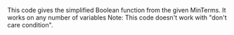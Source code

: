 This code gives the simplified Boolean function from the given MinTerms.
It works on any number of variables
Note: This code doesn't work with "don't care condition".
